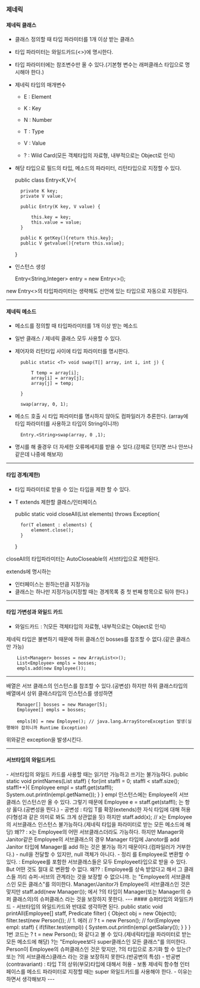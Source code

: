 ### 제네릭

#### 제네릭 클래스

- 클래스 정의할 때 타입 파라미터를 1개 이상 받는 클래스

- 타입 파라미터는 와일드카드(<>)에 명시한다.

- 타입 파라미터에는 참조변수만 올 수 있다.(기본형 변수는 래퍼클래스 타입으로 명시해야 한다.)

- 제네릭 타입의 매개변수

	- E : Element

	- K : Key

	- N : Number

	- T : Type

	- V : Value

	- ? : Wild Card(모든 객체타입의 자료형, 내부적으로는 Object로 인식)


- 해당 타입으로 필드의 타입, 메소드의 파라미터, 리턴타입으로 지정할 수 있다.

	public class Entry<K,V>{
	
		private K key;
		private V value;
	
		public Entry(K key, V value) {
	
			this.key = key;
			this.value = value;
		}
	
		public K getKey(){return this.key};
		public V getvalue(){return this.value};
	
	}



- 인스턴스 생성

	Entry<String,Integer> entry = new Entry<>();


new Entry<>의 타입파라미터는 생략해도 선언에 있는 타입으로 자동으로 지정된다.


---

#### 제네릭 메소드

- 메소드를 정의할 때 타입파라미터를 1개 이상 받는 메소드

- 일반 클래스 / 제네릭 클래스 모두 사용할 수 있다.

- 제어자와 리턴타입 사이에 타입 파라미터를 명시한다.

		public static <T> void swap(T[] array, int i, int j) {
		
			T temp = array[i];
			array[i] = array[j];
			array[j] = temp;
			
		}

		swap(array, 0, 1);

- 메소드 호출 시 타입 파라미터를 명시하지 않아도 컴파일러가 추론한다. (array에 타입 파라미터를 사용하고 타입이 String이니까)


		Entry.<String>swap(array, 0 ,1);

- 명시를 해 줄경우 더 자세한 오류메세지를 받을 수 있다.(강제로 던지면 쓰나 안쓰나 같은데 나중에 해보자)


---

#### 타입 경계(제한)

- 타입 파라미터로 받을 수 있는 타입을 제한 할 수 있다.

- T extends 제한할 클래스/인터페이스

	public static <T extends AutoCloseable> void closeAll(List<T> elements) throws Exception{

		for(T element : elements) {
			element.close();
		}
	}


closeAll의 타입파라미터는 AutoCloseable의 서브타입으로 제한된다.

extends에 명시하는

- 인터페이스는 원하는만큼 지정가능
- 클래스는 하나만 지정가능(지정할 때는 경계목록 중 첫 번째 항목으로 둬야 한다.)

---

#### 타입 가변성과 와일드 카드

- 와일드카드 : ?(모든 객체타입의 자료형, 내부적으로는 Object로 인식)
	

제네릭 타입은 불변하기 때문에 하위 클래스인 bosses를 참조할 수 없다.(같은 클래스만 가능)

		List<Manager> bosses = new ArrayList<>();
		List<Employee> empls = bosses;
		empls.add(new Employee());

---

배열은 서브 클래스의 인스턴스를 참조할 수 있다.(공변성) 하지만 하위 클래스타입의 배열에서 상위 클래스타입의 인스턴스를 생성하면
	
		Manager[] bosses = new Manager[5];
		Employee[] empls = bosses;
	
		empls[0] = new Employee(); // java.lang.ArrayStoreException 발생(실행해야 잡히니까 Runtime Exception)


위와같은 exception을 발생시킨다.


---

#### 서브타입의 와일드카드

<? extends className>

- 서브타입의 와일드 카드를 사용할 때는 읽기만 가능하고 쓰기는 불가능하다.


	public static void printNames(List<? extends Employee> staff) {

		for(int staffI = 0; staffI < staff.size(); staffI++){

			Employee empl = staff.get(staffI);
			System.out.println(empl.getName());
		}
	}

empl 인스턴스에는 Employee의 서브 클래스 인스턴스만 올 수 있다. 그렇기 때문에

	Employee e = staff.get(staffI);

는 항상 옳다.(공변성을 띈다.)

- 공변성 : 타입 T를 확장(extends)한 자식 타입에 대해 허용 (다형성과 같은 의미로 봐도 크게 상관없을 듯)


하지만

	staff.add(x); // x는 Employee의 서브클래스 인스턴스


불가능하다.(제네릭 타입을 파라미터로 받는 모든 메소드에 해당)

왜?? : x는 Employee의 어떤 서브클래스더라도 가능하다.

하지만 Manager와 Janitor같은 Employee의 서브클래스의 경우

Manager 타입에 Janotor를 add

Janitor 타입에 Manager를 add

하는 것은 불가능 하기 때문이다.(컴파일러가 거부한다.)

- null을 전달할 수 있지만, null 객체가 아니다.


- 정리

<? extends Employee>를 Employee로 변환할 수 있다. : Employee를 포함한 서브클래스들은 모두 Employee타입으로 받을 수 있다.


But

어떤 것도 절대 <? extends Employee>로 변환할 수 없다.

왜?? : Employee를 상속 받았다고 해서 그 클래스들 끼리 슈퍼-서브의 관계라는 것을 보장할 수 없으니까.

	<? extends Employee>

는 "Employee의 서브클래스인 모든 클래스"를 의미한다. Manager/Janitor가 Employee의 서브클래스인 것은 맞지만

	staff.add(new Manager());

에서 ?의 타입이 Manager(또는 Manager의 슈퍼 클래스의)의 슈퍼클래스 라는 것을 보장하지 못한다.

---

#### 슈퍼타입의 와일드카드

	<? super ClassName>

- 서브타입의 와일드카드와 반대로 생각하면 된다.

		public static void printAll(Employee[] staff, Predicate<? super Employee> filter) {
			
			Object obj = new Object();
			
			filter.test(new Person()); // 1. 에러
			
			// ? t = new Person();  // 
			
			for(Employee empl: staff) {
				
				if(filter.test(empl)) {
					System.out.println(empl.getSalary());
				}
			}	
		}


1번 코드는

	? t = new Person();

와 같다고 볼 수 있다.(제네릭타입을 파라미터로 받는 모든 메소드에 해당)

?는 "Employee보다 super클래스인 모든 클래스"를 의미한다.

Person이 Employee의 슈퍼클래스인 것은 맞지만, ?의 타입으로 초기화 할 수 있는(? 또는 ?의 서브클래스)클래스 라는 것을

보장하지 못한다.(반공변의 특성)

- 반공변(contravariant) : 타입 T의 상위(부모)타입에 대해서 허용

- 보통 제네릭 함수형 인터페이스를 메소드 파라미터로 지정할 때는 super 와일드카드를 사용해야 한다.
	- 이유는 하면서 생각해보자


---